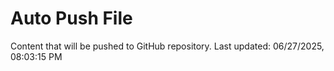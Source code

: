 # Auto Push File

Content that will be pushed to GitHub repository.
Last updated: 06/27/2025, 08:03:15 PM